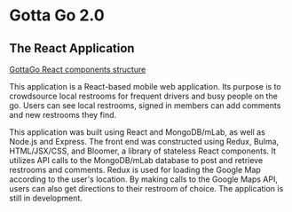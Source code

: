 # Gotta Go 2.0
## The React Application

[GottaGo React components structure](https://github.com/mford008/gotta-go-react/blob/master/client/public/GG2-IX-flow-components.pdf)

This application is a React-based mobile web application. Its purpose is to crowdsource local restrooms for frequent drivers and busy people on the go. Users can see local restrooms, signed in members can add comments and new restrooms they find.

This application was built using React and MongoDB/mLab, as well as Node.js and Express. The front end was constructed using Redux, Bulma, HTML/JSX/CSS, and Bloomer, a library of stateless React components. It utilizes API calls to the MongoDB/mLab database to post and retrieve restrooms and comments. Redux is used for loading the Google Map according to the user's location. By making calls to the Google Maps API, users can also get directions to their restroom of choice. The application is still in development.
